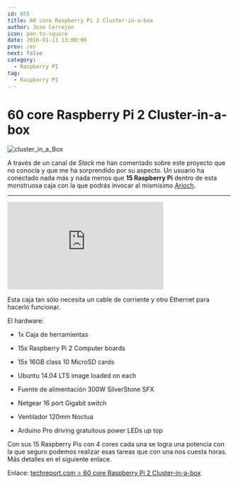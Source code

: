 ```yaml
---
id: 655
title: 60 core Raspberry Pi 2 Cluster-in-a-box
author: Jose Cerrejon
icon: pen-to-square
date: 2016-01-13 13:00:00
prev: /es
next: false
category:
  - Raspberry PI
tag:
  - Raspberry PI
---
```


# 60 core Raspberry Pi 2 Cluster-in-a-box

![cluster_in_a_Box](/images/2016/01/cluster_in_a_Box.jpg)

A través de un canal de *Slack* me han comentado sobre este proyecto que no conocía y que me ha sorprendido por su aspecto. Un usuario ha conectado nada más y nada menos que **15 Raspberry Pi** dentro de esta monstruosa caja con la que podrás invocar al mismísimo [Arioch](https://en.wikipedia.org/wiki/Deities_in_the_Elric_series).

- - -
<iframe width="352" height="198" src="https://www.youtube.com/embed/Ij1SSgrDdBc?rel=0" frameborder="0" allowfullscreen></iframe>

Esta caja tan sólo necesita un cable de corriente y otro Ethernet para hacerlo funcionar.

El hardware:

* 1x Caja de herramientas

* 15x Raspberry Pi 2 Computer boards

* 15x 16GB class 10 MicroSD cards

* Ubuntu 14.04 LTS image loaded on each

* Fuente de alimentación 300W SilverStone SFX 

* Netgear 16 port Gigabit switch

* Ventilador 120mm Noctua

* Arduino Pro driving gratuitous power LEDs up top

Con sus 15 Raspberry Pis con 4 cores cada una se logra una potencia con la que seguro podemos realizar esas tareas que con una nos cuesta horas. Más detalles en el siguiente enlace.

Enlace: [techreport.com > 60 core Raspberry Pi 2 Cluster-in-a-box](http://techreport.com/forums/viewtopic.php?f=29&t=115501)